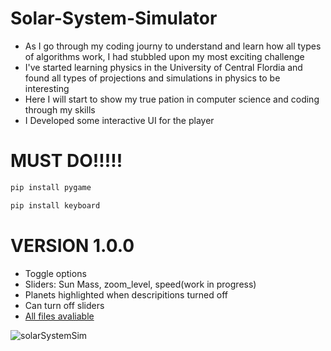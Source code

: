 # Solar-System-Simulator
- As I go through my coding journy to understand and learn how all types of algorithms work, I had stubbled upon my most exciting challenge
- I've started learning physics in the University of Central Flordia and found all types of projections and simulations in physics to be interesting
- Here I will start to show my true pation in computer science and coding through my skills
- I Developed some interactive UI for the player

# MUST DO!!!!!
```sh
pip install pygame
```

```sh
pip install keyboard
```

# VERSION 1.0.0
- Toggle options
- Sliders: Sun Mass, zoom_level, speed(work in progress)
- Planets highlighted when descripitions turned off
- Can turn off sliders
- [All files avaliable](https://github.com/maxwelllokshin1/Solar-System-Simulator)

![solarSystemSim](https://github.com/user-attachments/assets/4de039bc-b4e7-4ef1-b098-6dc62cfb8967)
